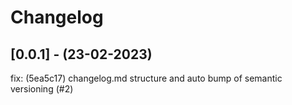 # Changelog

## [0.0.1] - (23-02-2023)
fix: (5ea5c17) changelog.md structure and auto bump of semantic versioning (#2)
